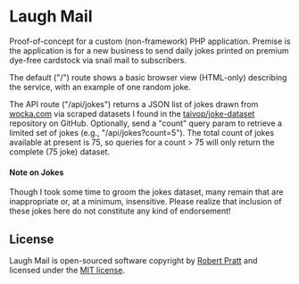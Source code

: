 # Laugh Mail

Proof-of-concept for a custom (non-framework) PHP application. Premise is the application is for a new business to send daily jokes printed on premium dye-free cardstock via snail mail to subscribers. 

The default ("/") route shows a basic browser view (HTML-only) describing the service, with an example of one random joke.

The API route ("/api/jokes") returns a JSON list of jokes drawn from [wocka.com](http://http://wocka.com/) via scraped datasets I found in the [taivop/joke-dataset](https://github.com/taivop/joke-dataset) repository on GitHub. Optionally, send a "count" query param to retrieve a limited set of jokes (e.g., "/api/jokes?count=5"). The total count of jokes available at present is 75, so queries for a count > 75 will only return the complete (75 joke) dataset.

#### Note on Jokes

Though I took some time to groom the jokes dataset, many remain that are inappropriate or, at a minimum, insensitive. Please realize that inclusion of these jokes here do not constitute any kind of endorsement!

## License

Laugh Mail is open-sourced software copyright by [Robert Pratt](mailto:bpong@v8ch.com) and licensed under the [MIT license](https://opensource.org/licenses/MIT).
